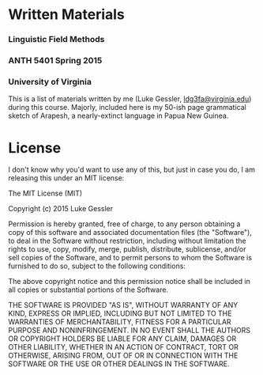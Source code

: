 # Written Materials
### Linguistic Field Methods
### ANTH 5401 Spring 2015
### University of Virginia

This is a list of materials written by me (Luke Gessler, ldg3fa@virginia.edu) during this course. Majorly, included here is my 50-ish page grammatical sketch of Arapesh, a nearly-extinct language in Papua New Guinea.

# License
I don't know why you'd want to use any of this, but just in case you do, I am releasing this under an MIT license:

The MIT License (MIT)

Copyright (c) 2015 Luke Gessler

Permission is hereby granted, free of charge, to any person obtaining a copy
of this software and associated documentation files (the "Software"), to deal
in the Software without restriction, including without limitation the rights
to use, copy, modify, merge, publish, distribute, sublicense, and/or sell
copies of the Software, and to permit persons to whom the Software is
furnished to do so, subject to the following conditions:

The above copyright notice and this permission notice shall be included in
all copies or substantial portions of the Software.

THE SOFTWARE IS PROVIDED "AS IS", WITHOUT WARRANTY OF ANY KIND, EXPRESS OR
IMPLIED, INCLUDING BUT NOT LIMITED TO THE WARRANTIES OF MERCHANTABILITY,
FITNESS FOR A PARTICULAR PURPOSE AND NONINFRINGEMENT. IN NO EVENT SHALL THE
AUTHORS OR COPYRIGHT HOLDERS BE LIABLE FOR ANY CLAIM, DAMAGES OR OTHER
LIABILITY, WHETHER IN AN ACTION OF CONTRACT, TORT OR OTHERWISE, ARISING FROM,
OUT OF OR IN CONNECTION WITH THE SOFTWARE OR THE USE OR OTHER DEALINGS IN
THE SOFTWARE.
